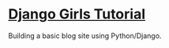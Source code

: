 # [Django Girls Tutorial](https://tutorial.djangogirls.org/en/django_start_project/)

Building a basic blog site using Python/Django.